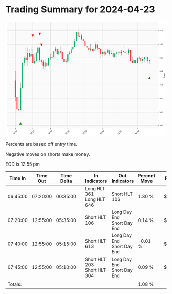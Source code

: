 
# Trading Summary for 2024-04-23

![Plot](2024-04-23_graph.png)

Percents are based off entry time.

Negative moves on shorts make money.

EOD is 12:55 pm

| Time In | Time Out | Time Delta |    | In Indicators | Out Indicators | Percent Move |    | Price In | Price Out | Dollar Move |
| ------- | -------- | ---------- | -- | ------------- | -------------- | ------------ | -- | -------- | --------- | ----------- |
| 06:45:00 | 07:20:00 | 00:35:00 | | Long HLT 361<br>Long HLT 646 | Short HLT 106 | 1.30 % | | $142.77 | $144.62 | $1.85 |
| 07:20:00 | 12:55:00 | 05:35:00 | | Short HLT 106 | Long Day End<br>Short Day End | 0.14 % | | $144.62 | $144.82 | $0.20 |
| 07:40:00 | 12:55:00 | 05:15:00 | | Short HLT 613 | Long Day End<br>Short Day End | -0.01 % | | $144.84 | $144.82 | $-0.02 |
| 07:45:00 | 12:55:00 | 05:10:00 | | Short HLT 203<br>Short HLT 304 | Long Day End<br>Short Day End | 0.09 % | | $144.69 | $144.82 | $0.13 |
|  |  |  |  |  |  |  | |  |  |  |
| Totals: |  |  |  |  |  | 1.08 % | |  |  | $1.54 |